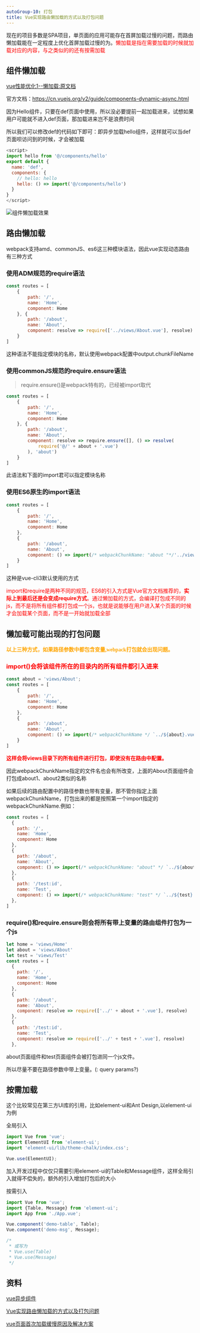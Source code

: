 ```yaml
---
autoGroup-10: 打包
title: Vue实现路由懒加载的方式以及打包问题
---
```

现在的项目多数是SPA项目，单页面的应用可能存在首屏加载过慢的问题，而路由懒加载能在一定程度上优化首屏加载过慢的为。<span style="color: red">懒加载是指在需要加载的时候就加载对应的内容，与之类似的的还有按需加载</span>

## 组件懒加载
[vue性能优化1--懒加载:原文档](https://www.cnblogs.com/dshvv/p/9946022.html)

官方文档：https://cn.vuejs.org/v2/guide/components-dynamic-async.html

因为Hello组件，只要在def页面中使用，所以没必要提前一起加载进来，试想如果用户可能就不进入def页面，那加载进来岂不是浪费时间

所以我们可以修改def的代码如下即可：即异步加载hello组件，这样就可以当def页面呗访问到的时候，才会被加载
```js
<script>
import hello from '@/components/hello'
export default {
  name: 'def',
  components: {
    // hello: hello
    hello: () => import('@/components/hello')
  }
}
</script>
```
![组件懒加载效果](./images/870258-20181112235730309-240385112.gif)

## 路由懒加载
webpack支持amd、commonJS、es6这三种模块语法，因此vue实现动态路由有三种方式
### 使用ADM规范的require语法
```js
const routes = [
    {
        path: '/',
        name: 'Home',
        component: Home
    }, {
        path: '/about',
        name: 'About',
        component: resolve => require(['../views/About.vue'], resolve)
    }
]
```
这种语法不能指定模块的名称，默认使用webpack配置中output.chunkFileName

### 使用commonJS规范的require.ensure语法
> require.ensure()是webpack特有的，已经被import取代
```js
const routes = [
    {
        path: '/',
        name: 'Home',
        component: Home
    }, {
        path: '/about',
        name: 'About', 
        component: resolve => require.ensure([], () => resolve(
            require('@/' + about + '.vue')
        ), 'about')
    }
]
```
此语法和下面的import君可以指定模块名称

### 使用ES6原生的import语法
```js
const routes = [
    {
        path: '/',
        name: 'Home',
        component: Home
    },
    {
        path: '/about',
        name: 'About', 
        component: () => import(/* webpackChunkName: "about "*/'../views/About.vue')
    }
]
```
这种是vue-cli3默认使用的方式

<span style="color: red">import和require是两种不同的规范，ES6的引入方式是Vue官方文档推荐的，**实际上到最后还是会变成require方式**。通过懒加载的方式，会编译打包成不同的js，而不是将所有组件都打包成一个js，也就是说能够在用户进入某个页面的时候才会加载某个页面，而不是一开始就加载全部</span>

## 懒加载可能出现的打包问题
<span style="color: orange;font-family:'微软雅黑'">**以上三种方式，如果路径参数中都包含变量,webpack打包就会出现问题。**</span>

### <span style="color:red">import()会将该组件所在的目录内的所有组件都引入进来</span>
```js
const about = 'views/About';
const routes = [
    {
        path: '/',
        name: 'Home',
        component: Home
    },
    {
        path: '/about',
        name: 'About',
        component: () => import(/* webpackChunkName */ `../${about}.vue`)
    }
]
```
<span style="color: red">**这样会将views目录下的所有组件进行打包，即使没有在路由中配置。**</span>

因此webpackChunkName指定的文件名也会有所改变，上面的About页面组件会打包成about1、about2类似的名称

如果后续的路由配置中的路径参数也带有变量，那不管你指定上面webpackChunkName，打包出来的都是按照第一个import指定的webpackChunkName.例如：
```js
const routes = [
  {
    path: '/',
    name: 'Home',
    component: Home
  },
  {
    path: '/about',
    name: 'About',
    component: () => import(/* webpackChunkName: "about" */ `../${about}.vue`) // 打包成about2.js   ../${about}.vue  about是变量
  },
  {
    path: '/test:id',
    name: 'Test',
    component: () => import(/* webpackChunkName: "test" */ `../${test}.vue`) // 最终打包成 about3.js 这样的文件名，而不是test.js
  },
]
```
### require()和require.ensure则会将所有带上变量的路由组件打包为一个js
```js
let home = 'views/Home'
let about = 'views/About'
let test = 'views/Test'
const routes = [
  {
    path: '/',
    name: 'Home',
    component: Home
  },
  {
    path: '/about',
    name: 'About',
    component: resolve => require(['../' + about + '.vue'], resolve)
  },
  {
    path: '/test:id',
    name: 'Test',
    component: resolve => require(['../' + test + '.vue'], resolve)
  },
```
about页面组件和test页面组件会被打包进同一个js文件。

所以尽量不要在路径参数中带上变量。(: query params?)


## 按需加载
这个比较常见在第三方UI库的引用，比如element-ui和Ant Design,以element-ui为例

全局引入
```js
import Vue from 'vue';
import ElementUI from 'element-ui';
import 'element-ui/lib/theme-chalk/index.css';

Vue.use(ElementUI);
```
加入开发过程中仅仅只需要引用element-ui的Table和Message组件，这样全局引入就得不偿失的，额外的引入增加打包后的大小

按需引入
```js
import Vue from 'vue';
import {Table, Message} from 'element-ui';
import App from './App.vue';

Vue.component('demo-table', Table);
Vue.component('demo-msg', Message);

/* 
 * 或写为
 * Vue.use(Table)
 * Vue.use(Message)
 */
```


## 资料
[vue异步组件](/source-vue/vue-about.html#动态组件-异步组件)

[Vue实现路由懒加载的方式以及打包问题](https://segmentfault.com/a/1190000021897656)

[vue页面首次加载缓慢原因及解决方案](https://www.cnblogs.com/zyulike/p/11190012.html)